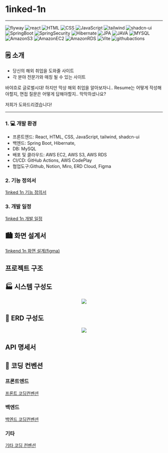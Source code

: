 #  1inked-1n
  
-------------------------  
<img alt="flyway" src ="https://img.shields.io/badge/Flyway-CC0200.svg?&style=for-the-badge&logo=flyway&logoColor=white"/>  
<img alt="react" src ="https://img.shields.io/badge/React-61DAFB.svg?&style=for-the-badge&logo=React&logoColor=black"/>  
<img alt="HTML" src ="https://img.shields.io/badge/html5-E34F26.svg?&style=for-the-badge&logo=html5&logoColor=white"/>  
<img alt="CSS" src ="https://img.shields.io/badge/css3-1572B6.svg?&style=for-the-badge&logo=css3&logoColor=white"/>  
<img alt="JavaScript" src ="https://img.shields.io/badge/JavaScript-F7DF1E.svg?&style=for-the-badge&logo=javascript&logoColor=black"/>  
<img alt="tailwind" src ="https://img.shields.io/badge/tailwind-06B6D4.svg?&style=for-the-badge&logo=tailwindcss&logoColor=white"/>  
<img alt="shadcn-ui" src ="https://img.shields.io/badge/shadcn/ui-000000.svg?&style=for-the-badge&logo=shadcnui&logoColor=white"/>  
<img alt="SpringBoot" src ="https://img.shields.io/badge/Spring Boot-6DB33F.svg?&style=for-the-badge&logo=Spring Boot&logoColor=white"/>  
<img alt="SpringSecurity" src ="https://img.shields.io/badge/Spring Security-6DB33F.svg?&style=for-the-badge&logo=springsecurity&logoColor=white"/> 
<img alt="Hibernate" src ="https://img.shields.io/badge/hibernate-59666C.svg?&style=for-the-badge&logo=hibernate&logoColor=white"/>
<img alt="JPA" src ="https://img.shields.io/badge/JPA-6DB33F.svg?&style=for-the-badge&logo=jpa&logoColor=white"/>  
<img alt ="JAVA" src="https://img.shields.io/badge/java-007396?style=for-the-badge&logo=java&logoColor=white">
<img alt="MYSQL" src ="https://img.shields.io/badge/MySQL-4479A1.svg?&style=for-the-badge&logo=MySQL&logoColor=white"/>  
<img alt="AmazonS3" src ="https://img.shields.io/badge/Amazon S3-569A31.svg?&style=for-the-badge&logo=Amazon S3&logoColor=white"/>  
<img alt="AmazonEC2" src ="https://img.shields.io/badge/Amazon EC2-FF9900.svg?&style=for-the-badge&logo=Amazon EC2&logoColor=white"/>  
<img alt="AmazonRDS" src ="https://img.shields.io/badge/Amazon RDS-527FFF.svg?&style=for-the-badge&logo=Amazon RDS&logoColor=white"/>  
<img alt="Vite" src ="https://img.shields.io/badge/Vite-646CFF.svg?&style=for-the-badge&logo=Vite&logoColor=white"/>  
<img alt="githubactions" src ="https://img.shields.io/badge/github actions-2088FF.svg?&style=for-the-badge&logo=githubactions&logoColor=white"/>

## 🗒️ 소개
- 당신의 해외 취업을 도와줄 사이트
- 각 분야 전문가와 매칭 될 수 있는 사이트

바야흐로 글로벌시대! 하지만 막상 해외 취업을 알아보자니.. Resume는 어떻게 작성해야할지, 면접 질문은 어떻게 답해야할지.. 막막하셨나요?

저희가 도와드리겠습니다!
****

### 1. 💻 개발 환경
- 프론트엔드: React, HTML, CSS, JavaScript, tailwind, shadcn-ui
- 백엔드: Spring Boot, Hibernate,
- DB: MySQL
- 배포 및 클라우드: AWS EC2, AWS S3, AWS RDS
- CI/CD: GitHub Actions, AWS CodePlay
- 협업도구:Github, Notion, Miro, ERD Cloud, Figma

### 2. 기능 정의서
[1inked 1n 기능 정의서](https://www.notion.so/oreumi/277fcbe54a704fa5bdef217d0d61f6f0)

### 3. 개발 일정
[1inked 1n 개발 일정](https://www.notion.so/oreumi/1-1inked-1n-d09992fed57c4e0e980acc4107a55e2d)

## 🏙️ 화면 설계서
[1inkend 1n 화면 설계(figma)](https://www.figma.com/design/4Ypf3cLJBIoLrJ3pAu1YRU/Final-Project?node-id=0-1&t=TKggU5nXcle1n5yc-0)

## 프로젝트 구조

## 🏭 시스템 구성도

<p align="center">
  <img src="https://github.com/Garodden/1inked-1n/assets/143177939/8813c156-ae24-4328-8c67-2938730e812d">
</p>

## 🍻 ERD 구성도

<p align="center">
  <img src="https://github.com/Garodden/1inked-1n/assets/143177939/8ae0142c-98c3-451e-b438-9ae721266310">
</p>

## API 명세서

## 📐 코딩 컨벤션

### 프론트엔드
[프론트 코딩컨벤션](https://github.com/Garodden/1inked-1n/wiki/Front-%EC%BD%94%EB%94%A9-%EC%BB%A8%EB%B2%A4%EC%85%98)

### 백엔드
[백엔드 코딩컨벤션](https://github.com/Garodden/1inked-1n/wiki/Backend-%EC%BD%94%EB%94%A9%EC%BB%A8%EB%B2%A4%EC%85%98)

### 기타
[기타 코딩 컨벤션](https://github.com/Garodden/1inked-1n/wiki/Other-%EC%BD%94%EB%94%A9%EC%BB%A8%EB%B2%A4%EC%85%98)

